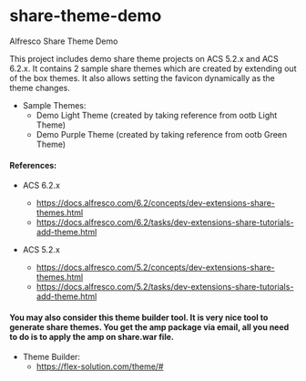 # share-theme-demo
Alfresco Share Theme Demo

This project includes demo share theme projects on ACS 5.2.x and ACS 6.2.x. It contains 2 sample share themes which are created by extending out of the box themes. It also allows setting the favicon dynamically as the theme changes.

- Sample Themes:
  - Demo Light Theme  (created by taking reference from ootb Light Theme)
  - Demo Purple Theme (created by taking reference from ootb Green Theme)


#### References:

- ACS 6.2.x
  - https://docs.alfresco.com/6.2/concepts/dev-extensions-share-themes.html
  - https://docs.alfresco.com/6.2/tasks/dev-extensions-share-tutorials-add-theme.html
  
- ACS 5.2.x
  - https://docs.alfresco.com/5.2/concepts/dev-extensions-share-themes.html
  - https://docs.alfresco.com/5.2/tasks/dev-extensions-share-tutorials-add-theme.html
  
 
#### You may also consider this theme builder tool. It is very nice tool to generate share themes. You get the amp package via email, all you need to do is to apply the amp on share.war file.
 
 - Theme Builder:
   - https://flex-solution.com/theme/#
